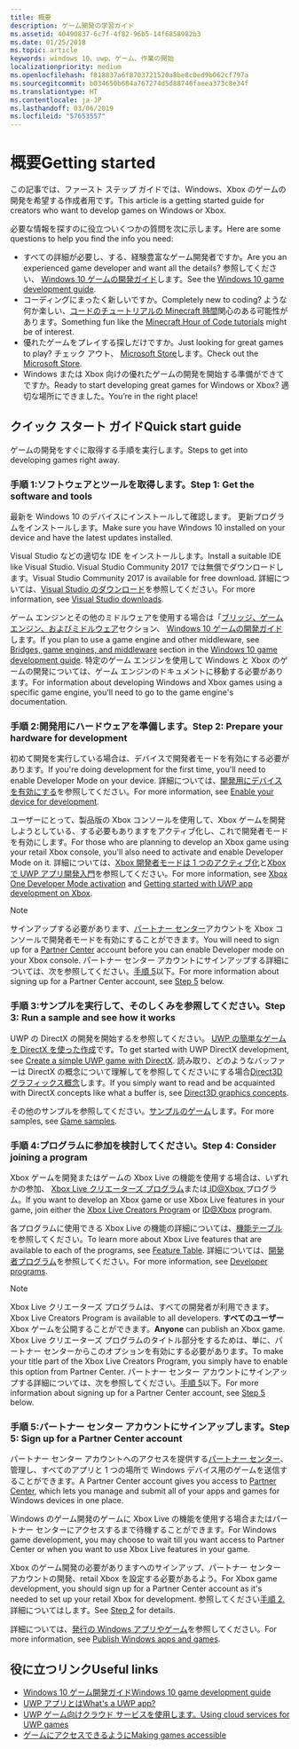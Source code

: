 ```yaml
---
title: 概要
description: ゲーム開発の学習ガイド
ms.assetid: 40490837-6c7f-4f82-96b5-14f6858982b3
ms.date: 01/25/2018
ms.topic: article
keywords: windows 10、uwp、ゲーム、作業の開始
localizationpriority: medium
ms.openlocfilehash: f818837a6f8703721520a8be8c0ed9b062cf797a
ms.sourcegitcommit: b034650b684a767274d5d88746faeea373c8e34f
ms.translationtype: HT
ms.contentlocale: ja-JP
ms.lasthandoff: 03/06/2019
ms.locfileid: "57653557"
---
```

# <a name="getting-started"></a><span data-ttu-id="8497e-104">概要</span><span class="sxs-lookup"><span data-stu-id="8497e-104">Getting started</span></span>

<span data-ttu-id="8497e-105">この記事では、ファースト ステップ ガイドでは、Windows、Xbox のゲームの開発を希望する作成者用です。</span><span class="sxs-lookup"><span data-stu-id="8497e-105">This article is a getting started guide for creators who want to develop games on Windows or Xbox.</span></span> 

<span data-ttu-id="8497e-106">必要な情報を探すのに役立ついくつかの質問を次に示します。</span><span class="sxs-lookup"><span data-stu-id="8497e-106">Here are some questions to help you find the info you need:</span></span>
* <span data-ttu-id="8497e-107">すべての詳細が必要し、する、経験豊富なゲーム開発者ですか。</span><span class="sxs-lookup"><span data-stu-id="8497e-107">Are you an experienced game developer and want all the details?</span></span> <span data-ttu-id="8497e-108">参照してください、 [Windows 10 ゲームの開発ガイド](e2e.md)します。</span><span class="sxs-lookup"><span data-stu-id="8497e-108">See the [Windows 10 game development guide](e2e.md).</span></span>
* <span data-ttu-id="8497e-109">コーディングにまったく新しいですか。</span><span class="sxs-lookup"><span data-stu-id="8497e-109">Completely new to coding?</span></span> <span data-ttu-id="8497e-110">ような何か楽しい、[コードのチュートリアルの Minecraft 時間](https://code.org/minecraft)関心のある可能性があります。</span><span class="sxs-lookup"><span data-stu-id="8497e-110">Something fun like the [Minecraft Hour of Code tutorials](https://code.org/minecraft) might be of interest.</span></span>
* <span data-ttu-id="8497e-111">優れたゲームをプレイする探しだけですか。</span><span class="sxs-lookup"><span data-stu-id="8497e-111">Just looking for great games to play?</span></span> <span data-ttu-id="8497e-112">チェック アウト、 [Microsoft Store](https://www.microsoft.com/store)します。</span><span class="sxs-lookup"><span data-stu-id="8497e-112">Check out the [Microsoft Store](https://www.microsoft.com/store).</span></span>
* <span data-ttu-id="8497e-113">Windows または Xbox 向けの優れたゲームの開発を開始する準備ができてですか。</span><span class="sxs-lookup"><span data-stu-id="8497e-113">Ready to start developing great games for Windows or Xbox?</span></span>  <span data-ttu-id="8497e-114">適切な場所にできました。</span><span class="sxs-lookup"><span data-stu-id="8497e-114">You’re in the right place!</span></span>

## <a name="quick-start-guide"></a><span data-ttu-id="8497e-115">クイック スタート ガイド</span><span class="sxs-lookup"><span data-stu-id="8497e-115">Quick start guide</span></span>

<span data-ttu-id="8497e-116">ゲームの開発をすぐに取得する手順を実行します。</span><span class="sxs-lookup"><span data-stu-id="8497e-116">Steps to get into developing games right away.</span></span>

### <a name="step-1-get-the-software-and-tools"></a><span data-ttu-id="8497e-117">手順 1:ソフトウェアとツールを取得します。</span><span class="sxs-lookup"><span data-stu-id="8497e-117">Step 1: Get the software and tools</span></span>

<span data-ttu-id="8497e-118">最新を Windows 10 のデバイスにインストールして確認します。 更新プログラムをインストールします。</span><span class="sxs-lookup"><span data-stu-id="8497e-118">Make sure you have Windows 10 installed on your device and have the latest updates installed.</span></span>

<span data-ttu-id="8497e-119">Visual Studio などの適切な IDE をインストールします。</span><span class="sxs-lookup"><span data-stu-id="8497e-119">Install a suitable IDE like Visual Studio.</span></span> <span data-ttu-id="8497e-120">Visual Studio Community 2017 では無償でダウンロードします。</span><span class="sxs-lookup"><span data-stu-id="8497e-120">Visual Studio Community 2017 is available for free download.</span></span> <span data-ttu-id="8497e-121">詳細については、[Visual Studio のダウンロード](https://www.visualstudio.com/downloads/)を参照してください。</span><span class="sxs-lookup"><span data-stu-id="8497e-121">For more information, see [Visual Studio downloads](https://www.visualstudio.com/downloads/).</span></span>

<span data-ttu-id="8497e-122">ゲーム エンジンとその他のミドルウェアを使用する場合は「[ブリッジ、ゲーム エンジン、およびミドルウェア](e2e.md#bridges-game-engines-and-middleware)セクション、 [Windows 10 ゲームの開発ガイド](e2e.md)します。</span><span class="sxs-lookup"><span data-stu-id="8497e-122">If you plan to use a game engine and other middleware, see [Bridges, game engines, and middleware](e2e.md#bridges-game-engines-and-middleware) section in the [Windows 10 game development guide](e2e.md).</span></span> <span data-ttu-id="8497e-123">特定のゲーム エンジンを使用して Windows と Xbox のゲームの開発については、ゲーム エンジンのドキュメントに移動する必要があります。</span><span class="sxs-lookup"><span data-stu-id="8497e-123">For information about developing Windows and Xbox games using a specific game engine, you'll need to go to the game engine's documentation.</span></span>

### <a name="step-2-prepare-your-hardware-for-development"></a><span data-ttu-id="8497e-124">手順 2:開発用にハードウェアを準備します。</span><span class="sxs-lookup"><span data-stu-id="8497e-124">Step 2: Prepare your hardware for development</span></span>

<span data-ttu-id="8497e-125">初めて開発を実行している場合は、デバイスで開発者モードを有効にする必要があります。</span><span class="sxs-lookup"><span data-stu-id="8497e-125">If you're doing development for the first time, you'll need to enable Developer Mode on your device.</span></span> <span data-ttu-id="8497e-126">詳細については、[開発用にデバイスを有効にする](../get-started/enable-your-device-for-development.md)を参照してください。</span><span class="sxs-lookup"><span data-stu-id="8497e-126">For more information, see [Enable your device for development](../get-started/enable-your-device-for-development.md).</span></span>

<span data-ttu-id="8497e-127">ユーザーにとって、製品版の Xbox コンソールを使用して、Xbox ゲームを開発しようとしている、する必要もありますをアクティブ化し、これで開発者モードを有効にします。</span><span class="sxs-lookup"><span data-stu-id="8497e-127">For those who are planning to develop an Xbox game using your retail Xbox console, you'll also need to activate and enable Developer Mode on it.</span></span> <span data-ttu-id="8497e-128">詳細については、[Xbox 開発者モードは 1 つのアクティブ化](../xbox-apps/devkit-activation.md)と[Xbox で UWP アプリ開発入門](../xbox-apps/getting-started.md)を参照してください。</span><span class="sxs-lookup"><span data-stu-id="8497e-128">For more information, see [Xbox One Developer Mode activation](../xbox-apps/devkit-activation.md) and [Getting started with UWP app development on Xbox](../xbox-apps/getting-started.md).</span></span> 

> [!Note]
> <span data-ttu-id="8497e-129">サインアップする必要があります、[パートナー センター](https://partner.microsoft.com/dashboard)アカウントを Xbox コンソールで開発者モードを有効にすることができます。</span><span class="sxs-lookup"><span data-stu-id="8497e-129">You will need to sign up for a [Partner Center](https://partner.microsoft.com/dashboard)  account before you can enable Developer mode on your Xbox console.</span></span> <span data-ttu-id="8497e-130">パートナー センター アカウントにサインアップする詳細については、次を参照してください。[手順 5](#step-5-sign-up-for-a-partner-center-account)以下。</span><span class="sxs-lookup"><span data-stu-id="8497e-130">For more information about signing up for a Partner Center account, see [Step 5](#step-5-sign-up-for-a-partner-center-account) below.</span></span>

### <a name="step-3-run-a-sample-and-see-how-it-works"></a><span data-ttu-id="8497e-131">手順 3:サンプルを実行して、そのしくみを参照してください。</span><span class="sxs-lookup"><span data-stu-id="8497e-131">Step 3: Run a sample and see how it works</span></span>

<span data-ttu-id="8497e-132">UWP の DirectX の開発を開始するを参照してください。 [UWP の簡単なゲームを DirectX を使った作成](tutorial--create-your-first-uwp-directx-game.md)です。</span><span class="sxs-lookup"><span data-stu-id="8497e-132">To get started with UWP DirectX development, see [Create a simple UWP game with DirectX](tutorial--create-your-first-uwp-directx-game.md).</span></span> <span data-ttu-id="8497e-133">読み取り、どのようなバッファーは DirectX の概念について理解してを参照してくださいにする場合[Direct3D グラフィックス概念](../graphics-concepts/index.md)します。</span><span class="sxs-lookup"><span data-stu-id="8497e-133">If you simply want to read and be acquainted with DirectX concepts like what a buffer is, see [Direct3D graphics concepts](../graphics-concepts/index.md).</span></span>

<span data-ttu-id="8497e-134">その他のサンプルを参照してください。[サンプルのゲーム](e2e.md#game-samples)します。</span><span class="sxs-lookup"><span data-stu-id="8497e-134">For more samples, see [Game samples](e2e.md#game-samples).</span></span>

### <a name="step-4-consider-joining-a-program"></a><span data-ttu-id="8497e-135">手順 4:プログラムに参加を検討してください。</span><span class="sxs-lookup"><span data-stu-id="8497e-135">Step 4: Consider joining a program</span></span>

<span data-ttu-id="8497e-136">Xbox ゲームを開発またはゲームの Xbox Live の機能を使用する場合は、いずれかの参加、 [Xbox Live クリエーターズ プログラム](https://developer.microsoft.com/games/xbox/xboxlive/creator)または[ ID@Xbox ](https://www.xbox.com/Developers/id)プログラム。</span><span class="sxs-lookup"><span data-stu-id="8497e-136">If you want to develop an Xbox game or use Xbox Live features in your game, join either the [Xbox Live Creators Program](https://developer.microsoft.com/games/xbox/xboxlive/creator) or [ID@Xbox](https://www.xbox.com/Developers/id) program.</span></span> 

<span data-ttu-id="8497e-137">各プログラムに使用できる Xbox Live の機能の詳細については、[機能テーブル](../xbox-live/developer-program-overview.md#feature-table)を参照してください。</span><span class="sxs-lookup"><span data-stu-id="8497e-137">To learn more about Xbox Live features that are available to each of the programs, see [Feature Table](../xbox-live/developer-program-overview.md#feature-table).</span></span> <span data-ttu-id="8497e-138">詳細については、[開発者プログラム](e2e.md#developer-programs)を参照してください。</span><span class="sxs-lookup"><span data-stu-id="8497e-138">For more information, see [Developer programs](e2e.md#developer-programs).</span></span>

> [!Note]
> <span data-ttu-id="8497e-139">Xbox Live クリエーターズ プログラムは、すべての開発者が利用できます。</span><span class="sxs-lookup"><span data-stu-id="8497e-139">Xbox Live Creators Program is available to all developers.</span></span> <span data-ttu-id="8497e-140">**すべてのユーザー** Xbox ゲームを公開することができます。</span><span class="sxs-lookup"><span data-stu-id="8497e-140">**Anyone** can publish an Xbox game.</span></span> <span data-ttu-id="8497e-141">Xbox Live クリエーターズ プログラムのタイトル部分をするためは、単に、パートナー センターからこのオプションを有効にする必要があります。</span><span class="sxs-lookup"><span data-stu-id="8497e-141">To make your title part of the Xbox Live Creators Program, you simply have to enable this option from Partner Center.</span></span> <span data-ttu-id="8497e-142">パートナー センター アカウントにサインアップする詳細については、次を参照してください。[手順 5](#step-5-sign-up-for-a-partner-center-account)以下。</span><span class="sxs-lookup"><span data-stu-id="8497e-142">For more information about signing up for a Partner Center account, see [Step 5](#step-5-sign-up-for-a-partner-center-account) below.</span></span>

### <a name="step-5-sign-up-for-a-partner-center-account"></a><span data-ttu-id="8497e-143">手順 5:パートナー センター アカウントにサインアップします。</span><span class="sxs-lookup"><span data-stu-id="8497e-143">Step 5: Sign up for a Partner Center account</span></span>

<span data-ttu-id="8497e-144">パートナー センター アカウントへのアクセスを提供する[パートナー センター](https://partner.microsoft.com/dashboard)、管理し、すべてのアプリと 1 つの場所で Windows デバイス用のゲームを送信することができます。</span><span class="sxs-lookup"><span data-stu-id="8497e-144">A Partner Center account gives you access to [Partner Center](https://partner.microsoft.com/dashboard), which lets you manage and submit all of your apps and games for Windows devices in one place.</span></span>

<span data-ttu-id="8497e-145">Windows のゲーム開発のゲームに Xbox Live の機能を使用する場合またはパートナー センターにアクセスするまで待機することができます。</span><span class="sxs-lookup"><span data-stu-id="8497e-145">For Windows game development, you may choose to wait till you want access to Partner Center or when you want to use Xbox Live features in your game.</span></span>

<span data-ttu-id="8497e-146">Xbox のゲーム開発の必要がありますへのサインアップ、パートナー センター アカウントの開発、retail Xbox を設定する必要があるよう。</span><span class="sxs-lookup"><span data-stu-id="8497e-146">For Xbox game development, you should sign up for a Partner Center account as it's needed to set up your retail Xbox for development.</span></span> <span data-ttu-id="8497e-147">参照してください[手順 2.](#step-2-prepare-your-hardware-for-development)詳細についてはします。</span><span class="sxs-lookup"><span data-stu-id="8497e-147">See [Step 2](#step-2-prepare-your-hardware-for-development) for details.</span></span>

<span data-ttu-id="8497e-148">詳細については、[発行の Windows アプリやゲーム](../publish/index.md)を参照してください。</span><span class="sxs-lookup"><span data-stu-id="8497e-148">For more information, see [Publish Windows apps and games](../publish/index.md).</span></span>

## <a name="useful-links"></a><span data-ttu-id="8497e-149">役に立つリンク</span><span class="sxs-lookup"><span data-stu-id="8497e-149">Useful links</span></span>

* [<span data-ttu-id="8497e-150">Windows 10 ゲーム開発ガイド</span><span class="sxs-lookup"><span data-stu-id="8497e-150">Windows 10 game development guide</span></span>](e2e.md)
* [<span data-ttu-id="8497e-151">UWP アプリとは</span><span class="sxs-lookup"><span data-stu-id="8497e-151">What's a UWP app?</span></span>](../get-started/universal-application-platform-guide.md)
* [<span data-ttu-id="8497e-152">UWP ゲーム向けクラウド サービスを使用します。</span><span class="sxs-lookup"><span data-stu-id="8497e-152">Using cloud services for UWP games</span></span>](cloud-for-games.md)
* [<span data-ttu-id="8497e-153">ゲームにアクセスできるように</span><span class="sxs-lookup"><span data-stu-id="8497e-153">Making games accessible</span></span>](accessibility-for-games.md)